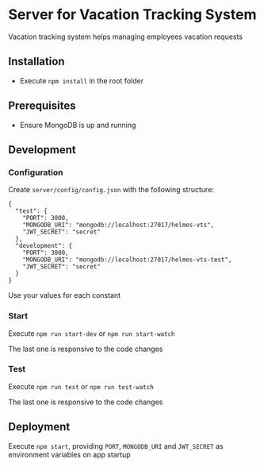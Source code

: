 # Server for Vacation Tracking System

Vacation tracking system helps managing employees vacation requests

## Installation

* Execute ```npm install``` in the root folder

## Prerequisites

* Ensure MongoDB is up and running

## Development

### Configuration

Create ```server/config/config.json``` with the following structure:
```
{
  "test": {
    "PORT": 3000,
    "MONGODB_URI": "mongodb://localhost:27017/helmes-vts",
    "JWT_SECRET": "secret"
  },
  "development": {
    "PORT": 3000,
    "MONGODB_URI": "mongodb://localhost:27017/helmes-vts-test",
    "JWT_SECRET": "secret"
  }
}
```
Use your values for each constant

### Start

Execute ```npm run start-dev``` or ```npm run start-watch```

The last one is responsive to the code changes

### Test

Execute ```npm run test``` or ```npm run test-watch```

The last one is responsive to the code changes

## Deployment

Execute ```npm start```, providing `PORT`, `MONGODB_URI` and `JWT_SECRET` as environment variables on app startup
